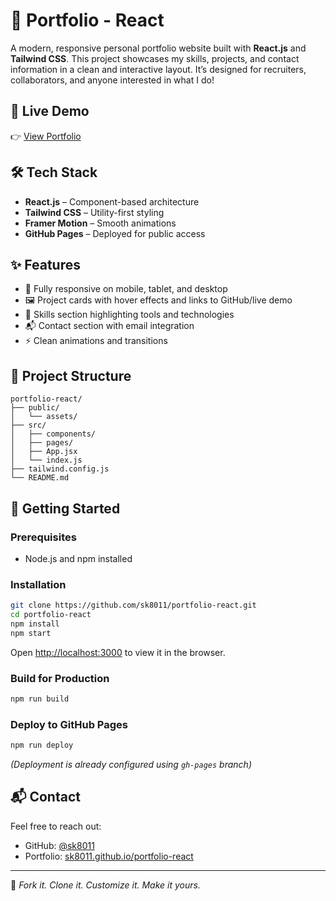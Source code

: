 # 💼 Portfolio - React

A modern, responsive personal portfolio website built with **React.js** and **Tailwind CSS**. This project showcases my skills, projects, and contact information in a clean and interactive layout. It’s designed for recruiters, collaborators, and anyone interested in what I do!

## 🔗 Live Demo

👉 [View Portfolio](https://sk8011.github.io/portfolio-react)

## 🛠️ Tech Stack

- **React.js** – Component-based architecture
- **Tailwind CSS** – Utility-first styling
- **Framer Motion** – Smooth animations
- **GitHub Pages** – Deployed for public access

## ✨ Features

- 🚀 Fully responsive on mobile, tablet, and desktop
- 🖼️ Project cards with hover effects and links to GitHub/live demo
- 🧠 Skills section highlighting tools and technologies
- 📬 Contact section with email integration
- ⚡ Clean animations and transitions

## 📁 Project Structure

```
portfolio-react/
├── public/
│   └── assets/
├── src/
│   ├── components/
│   ├── pages/
│   ├── App.jsx
│   └── index.js
├── tailwind.config.js
└── README.md
```

## 🚀 Getting Started

### Prerequisites

- Node.js and npm installed

### Installation

```bash
git clone https://github.com/sk8011/portfolio-react.git
cd portfolio-react
npm install
npm start
```

Open [http://localhost:3000](http://localhost:3000) to view it in the browser.

### Build for Production

```bash
npm run build
```

### Deploy to GitHub Pages

```bash
npm run deploy
```

*(Deployment is already configured using `gh-pages` branch)*

## 📬 Contact

Feel free to reach out:

- GitHub: [@sk8011](https://github.com/sk8011)
- Portfolio: [sk8011.github.io/portfolio-react](https://sk8011.github.io/portfolio-react)

---

🧠 *Fork it. Clone it. Customize it. Make it yours.*
